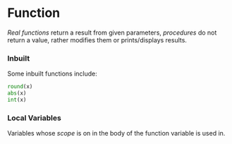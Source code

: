 # Function
*Real functions* return a result from given parameters, *procedures* do not return a value, rather modifies them or prints/displays results.

### Inbuilt
Some inbuilt functions include:
```python
round(x)
abs(x)
int(x)
```

### Local Variables
Variables whose *scope* is on in the body of the function variable is used in.